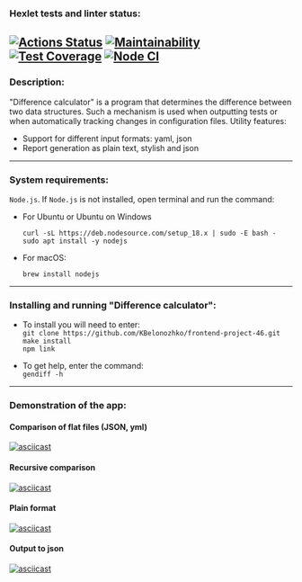 ### Hexlet tests and linter status:
[![Actions Status](https://github.com/KBelonozhko/frontend-project-46/workflows/hexlet-check/badge.svg)](https://github.com/KBelonozhko/frontend-project-46/actions)
[![Maintainability](https://api.codeclimate.com/v1/badges/5dd521d3df63eae0008c/maintainability)](https://codeclimate.com/github/KBelonozhko/frontend-project-46/maintainability)
[![Test Coverage](https://api.codeclimate.com/v1/badges/5dd521d3df63eae0008c/test_coverage)](https://codeclimate.com/github/KBelonozhko/frontend-project-46/test_coverage)
[![Node CI](https://github.com/KBelonozhko/frontend-project-46/actions/workflows/nodejs.yml/badge.svg)](https://github.com/KBelonozhko/frontend-project-46/actions/workflows/nodejs.yml)
---
### Description:
"Difference calculator" is a program that determines the difference between two data structures. Such a mechanism is used when outputting tests or when automatically tracking changes in configuration files.
Utility features:

- Support for different input formats: yaml, json
- Report generation as plain text, stylish and json

---
### System requirements:
`Node.js`. If `Node.js` is not installed, open terminal and run the command:
- For Ubuntu or Ubuntu on Windows

    `curl -sL https://deb.nodesource.com/setup_18.x | sudo -E bash -`\
`sudo apt install -y nodejs`

- For macOS:

    `brew install nodejs`
---
### Installing and running "Difference calculator":

- To install you will need to enter:\
`git clone https://github.com/KBelonozhko/frontend-project-46.git`\
`make install`\
`npm link`

- To get help, enter the command:\
`gendiff -h`

---

### Demonstration of the app:

#### Comparison of flat files (JSON, yml)

[![asciicast](https://asciinema.org/a/pAkpxuWTWmLNiaX7eRfhCbsTa.svg)](https://asciinema.org/a/pAkpxuWTWmLNiaX7eRfhCbsTa)

#### Recursive comparison

[![asciicast](https://asciinema.org/a/AusnzCI48s4nlknNxiT608ENl.svg)](https://asciinema.org/a/AusnzCI48s4nlknNxiT608ENl)

#### Plain format

[![asciicast](https://asciinema.org/a/fnsv64V3fRih3DVxCCQS5NMHn.svg)](https://asciinema.org/a/fnsv64V3fRih3DVxCCQS5NMHn)

#### Output to json

[![asciicast](https://asciinema.org/a/A30j8JXuO8zkp5DoFMdS3VBsc.svg)](https://asciinema.org/a/A30j8JXuO8zkp5DoFMdS3VBsc)